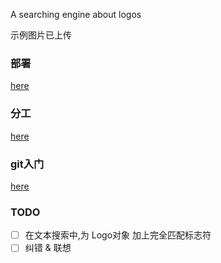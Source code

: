 A searching engine about logos

示例图片已上传

### 部署
[here](docs/deployment.md)

### 分工
[here](docs/guideline.md)

### git入门
[here](docs/usage.md)

### TODO
- [ ] 在文本搜索中,为 Logo对象 加上完全匹配标志符
- [ ] 纠错 & 联想
